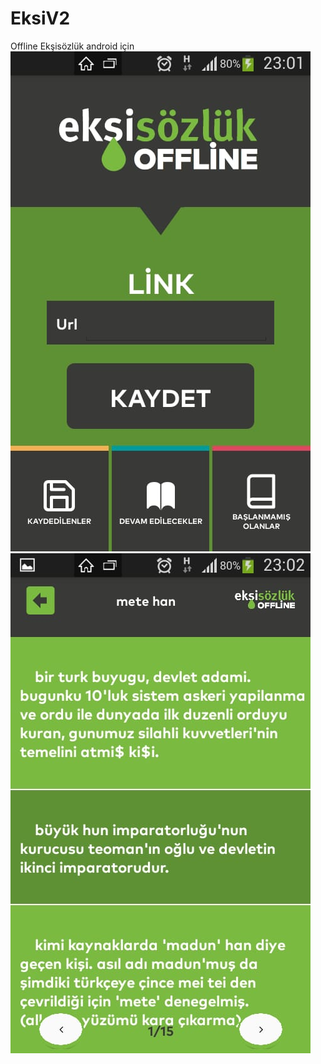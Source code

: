 # EksiV2
Offline Ekşisözlük android için
<br>
![alt resim2](https://github.com/DeliDoktoru/EksiV2/blob/master/imgs/c8461cf0-e341-4884-93b9-f0693138366b.jpg)
<br>
![alt resim1](https://github.com/DeliDoktoru/EksiV2/blob/master/imgs/6293e940-4a26-4bbc-9e88-f11993651b98.jpg)

